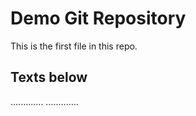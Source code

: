# Demo Git Repository 

This is the first file in this repo.

## Texts below
.............
.............
